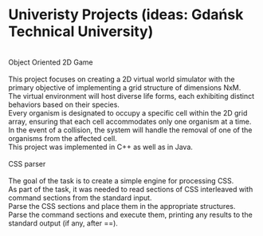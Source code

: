 # Univeristy Projects (ideas: Gdańsk Technical University)
<br/> 
Object Oriented 2D Game <br/>
<br/>
This project focuses on creating a 2D virtual world simulator with the primary objective of implementing a grid structure of dimensions NxM. <br/> 
The virtual environment will host diverse life forms, each exhibiting distinct behaviors based on their species. <br/> 
Every organism is designated to occupy a specific cell within the 2D grid array, ensuring that each cell accommodates only one organism at a time. <br/> 
In the event of a collision, the system will handle the removal of one of the organisms from the affected cell.<br/> 
This project was implemented in C++ as well as in Java.<br/> 
<br/> 
CSS parser<br/>
<br/> 
The goal of the task is to create a simple engine for processing CSS. <br/> 
As part of the task, it was needed to read sections of CSS interleaved with command sections from the standard input. <br/> 
Parse the CSS sections and place them in the appropriate structures. <br/> 
Parse the command sections and execute them, printing any results to the standard output (if any, after ==).<br/> 
<br/> 
